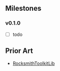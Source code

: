 ## Milestones

### v0.1.0

- [ ] todo

## Prior Art

- [RocksmithToolkitLib](https://github.com/rscustom/rocksmith-custom-song-toolkit/tree/master/RocksmithToolkitLib)
